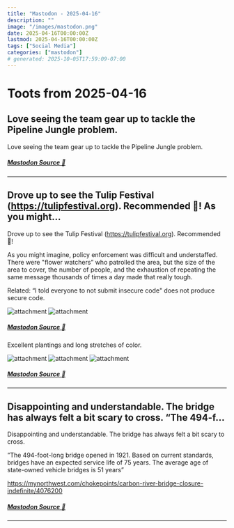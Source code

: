 ```yaml
---
title: "Mastodon - 2025-04-16"
description: ""
image: "/images/mastodon.png"
date: 2025-04-16T00:00:00Z
lastmod: 2025-04-16T00:00:00Z
tags: ["Social Media"]
categories: ["mastodon"]
# generated: 2025-10-05T17:59:09-07:00
---
```


# Toots from 2025-04-16

## Love seeing the team gear up to tackle the Pipeline Jungle problem.

Love seeing the team gear up to tackle the Pipeline Jungle problem.

##### [Mastodon Source 🐘](https://hachyderm.io/@mweagle/114349919147740756)

---

## Drove up to see the Tulip Festival (<https://tulipfestival.org>). Recommended 🌷!  As you might...

Drove up to see the Tulip Festival (<https://tulipfestival.org>). Recommended 🌷!

As you might imagine, policy enforcement was difficult and understaffed.  There were "flower watchers” who patrolled the area, but the size of the area to cover, the number of people, and the exhaustion of repeating the same message thousands of times a day made that really tough.

Related: “I told everyone to not submit insecure code" does not produce secure code.

![attachment](/mastodon/media/0f9cddd7ec5778a5.jpeg)
![attachment](/mastodon/media/445e966c3ced0028.jpeg)

##### [Mastodon Source 🐘](https://hachyderm.io/@mweagle/114348651395891565)

Excellent plantings and long stretches of color.

![attachment](/mastodon/media/68e4a5aec31d2603.jpeg)
![attachment](/mastodon/media/424888cf3ba4b3b0.jpeg)
![attachment](/mastodon/media/89547d04dcbba06d.jpeg)

##### [Mastodon Source 🐘](https://hachyderm.io/@mweagle/114348672593005740)

---

## Disappointing and understandable.  The bridge has always felt a bit scary to cross.  “The 494-f...

Disappointing and understandable.  The bridge has always felt a bit scary to cross.

“The 494-foot-long bridge opened in 1921. Based on current standards, bridges have an expected service life of 75 years. The average age of state-owned vehicle bridges is 51 years”

<https://mynorthwest.com/chokepoints/carbon-river-bridge-closure-indefinite/4076200>

##### [Mastodon Source 🐘](https://hachyderm.io/@mweagle/114348012591196058)

---

